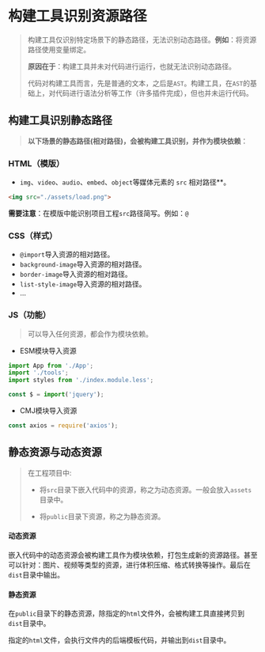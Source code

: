 # 构建工具识别资源路径

> 构建工具仅识别特定场景下的静态路径，无法识别动态路径。**例如**：将资源路径使用变量绑定。
>
> **原因在于**：构建工具并未对代码进行运行，也就无法识别动态路径。
>
> 代码对构建工具而言，先是普通的文本，之后是`AST`。构建工具，在`AST`的基础上，对代码进行语法分析等工作（许多插件完成），但也并未运行代码。

## 构建工具识别静态路径

> **以下场景的静态路径(相对路径)，会被构建工具识别，并作为模块依赖**：

### HTML（模版）

- `img`、`video`、`audio`、`embed`、`object`等媒体元素的 `src` 相对路径**。

```html
<img src="./assets/load.png">
```

**需要注意**：在模版中能识别项目工程`src`路径简写。例如：`@`



### CSS（样式）

- `@import`导入资源的相对路径。
- `background-image`导入资源的相对路径。
- `border-image`导入资源的相对路径。
- `list-style-image`导入资源的相对路径。
- ...



### JS（功能）

> 可以导入任何资源，都会作为模块依赖。

- ESM模块导入资源

```js
import App from './App';
import './tools';
import styles from './index.module.less';

const $ = import('jquery');
```

- CMJ模块导入资源

```js
const axios = require('axios');
```



## 静态资源与动态资源

> 在工程项目中:
>
> - 将`src`目录下嵌入代码中的资源，称之为动态资源。一般会放入`assets`目录中。
>
> - 将`public`目录下资源，称之为静态资源。

#### **动态资源**

嵌入代码中的动态资源会被构建工具作为模块依赖，打包生成新的资源路径。甚至可以针对：图片、视频等类型的资源，进行体积压缩、格式转换等操作。最后在`dist`目录中输出。



#### 静态资源

在`public`目录下的静态资源，除指定的`html`文件外，会被构建工具直接拷贝到`dist`目录中。

指定的`html`文件，会执行文件内的后端模板代码，并输出到`dist`目录中。









